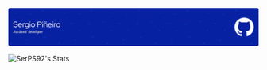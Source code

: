 
<div>
  <img src="github-header-image (4).png">
</div>

![SerPS92's Stats](https://github-readme-stats.vercel.app/api?username=SerPS92&theme=vue-dark&show_icons=true&hide_border=true&count_private=true)


